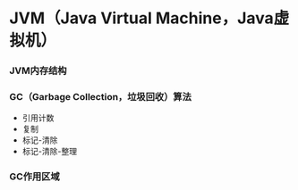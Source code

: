 # JVM（Java Virtual Machine，Java虚拟机）

### JVM内存结构

### GC（Garbage Collection，垃圾回收）算法
* 引用计数
* 复制
* 标记-清除
* 标记-清除-整理

### GC作用区域

###
